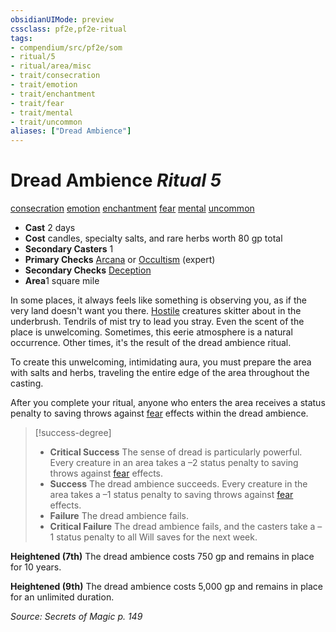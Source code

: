 ```yaml
---
obsidianUIMode: preview
cssclass: pf2e,pf2e-ritual
tags:
- compendium/src/pf2e/som
- ritual/5
- ritual/area/misc
- trait/consecration
- trait/emotion
- trait/enchantment
- trait/fear
- trait/mental
- trait/uncommon
aliases: ["Dread Ambience"]
---
```

# Dread Ambience *Ritual 5*  
[consecration](../../../Rules/traits/consecration.md)  [emotion](../../../Rules/traits/emotion.md)  [enchantment](../../../Rules/traits/enchantment.md)  [fear](../../../Rules/traits/fear.md)  [mental](../../../Rules/traits/mental.md)  [uncommon](../../../Rules/traits/uncommon.md)  

- **Cast** 2 days
- **Cost** candles, specialty salts, and rare herbs worth 80 gp total
- **Secondary Casters** 1
- **Primary Checks** [Arcana](../../skills.md#Arcana) or [Occultism](../../skills.md#Occultism) (expert)
- **Secondary Checks** [Deception](../../skills.md#Deception)
- **Area**1 square mile

In some places, it always feels like something is observing you, as if the very land doesn't want you there. [Hostile](../../../Rules/conditions.md#Hostile) creatures skitter about in the underbrush. Tendrils of mist try to lead you stray. Even the scent of the place is unwelcoming. Sometimes, this eerie atmosphere is a natural occurrence. Other times, it's the result of the dread ambience ritual.

To create this unwelcoming, intimidating aura, you must prepare the area with salts and herbs, traveling the entire edge of the area throughout the casting.

After you complete your ritual, anyone who enters the area receives a status penalty to saving throws against [fear](../../../Rules/traits/fear.md) effects within the dread ambience.

> [!success-degree] 
> - **Critical Success** The sense of dread is particularly powerful. Every creature in an area takes a –2 status penalty to saving throws against [fear](../../../Rules/traits/fear.md) effects.
> - **Success** The dread ambience succeeds. Every creature in the area takes a –1 status penalty to saving throws against [fear](../../../Rules/traits/fear.md) effects.
> - **Failure** The dread ambience fails.
> - **Critical Failure** The dread ambience fails, and the casters take a –1 status penalty to all Will saves for the next week.

**Heightened (7th)** The dread ambience costs 750 gp and remains in place for 10 years.

**Heightened (9th)** The dread ambience costs 5,000 gp and remains in place for an unlimited duration.

*Source: Secrets of Magic p. 149*